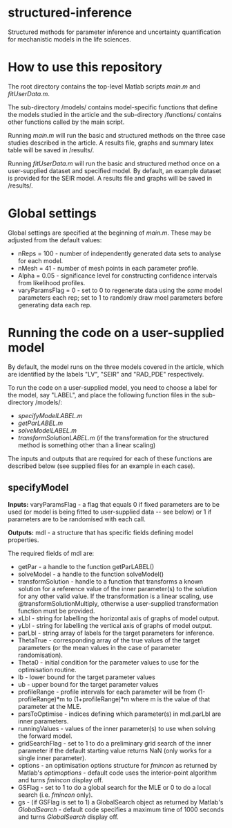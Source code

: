 # structured-inference

 Structured methods for parameter inference and uncertainty quantification for mechanistic models in the life sciences.


 # How to use this repository

The root directory contains the top-level Matlab scripts *main.m* and *fitUserData.m*.

The sub-directory /models/ contains model-specific functions that define the models studied in the article and the sub-directory /functions/ contains other functions called by the main script. 

Running *main.m* will run the basic and structured methods on the three case studies described in the article. A results file, graphs and summary latex table will be saved in /results/.

Running *fitUserData.m* will run the basic and structured method once on a user-supplied dataset and specified model. By default, an example dataset is provided for the SEIR model. A results file and graphs will be saved in /results/.




# Global settings

Global settings are specified at the beginning of *main.m*. These may be adjusted from the default values:
- nReps = 100 - number of independently generated data sets to analyse for each model.
 - nMesh = 41 - number of mesh points in each parameter profile.
 - Alpha = 0.05 - significance level for constructing confidence intervals from likelihood profiles.
 - varyParamsFlag = 0 - set to 0 to regenerate data using the *same* model parameters each rep; set to 1 to randomly draw moel parameters before generating data each rep.
 
# Running the code on a user-supplied model

By default, the model runs on the three models covered in the article, which are identified by the labels "LV", "SEIR" and "RAD_PDE" respectively.

To run the code on a user-supplied model, you need to choose a label for the model, say "LABEL", and place the following function files in the sub-directory /models/:
- *specifyModelLABEL.m*
- *getParLABEL.m*
- *solveModelLABEL.m*
- *transformSolutionLABEL.m* (if the transformation for the structured method is something other than a linear scaling)

The inputs and outputs that are required for each of these functions are described below (see supplied files for an example in each case).

## specifyModel

**Inputs:** varyParamsFlag - a flag that equals 0 if fixed parameters are to be used (or model is being fitted to user-supplied data -- see below) or 1 if parameters are to be randomised with each call.

**Outputs:** mdl - a structure that has specific fields defining model properties.

The required fields of mdl are:
- getPar - a handle to the function getParLABEL()
- solveModel - a handle to the function solveModel()
- transformSolution - handle to a function that transforms a known solution for a reference value of the inner parameter(s) to the solution for any other valid value. If the transformation is a linear scaling, use @transformSolutionMultiply, otherwise a user-supplied transformation function must be provided.
- xLbl - string for labelling the horizontal axis of graphs of model output.
- yLbl - string for labelling the vertical axis of graphs of model output.
- parLbl - string array of labels for the target parameters for inference.
- ThetaTrue - corresponding array of the true values of the target parameters (or the mean values in the case of parameter randomisation).
- Theta0 - initial condition for the parameter values to use for the optimisation routine.
- lb - lower bound for the target parameter values
- ub - upper bound for the target parameter values
- profileRange - profile intervals for each parameter will be from (1-profileRange)*m to (1+profileRange)*m where m is the value of that parameter at the MLE.
- parsToOptimise - indices defining which parameter(s) in mdl.parLbl are inner parameters.
- runningValues - values of the inner parameter(s) to use when solving the forward model.
- gridSearchFlag - set to 1 to do a preliminary grid search of the inner parameter if the default starting value returns NaN (only works for a single inner parameter).
- options - an optimisation options structure for *fmincon* as returned by Matlab's *optimoptions* - default code uses the interior-point algorithm and turns *fmincon* display off.
- GSFlag - set to 1 to do a global search for the MLE or 0 to do a local search (i.e. *fmincon* only).
- gs - (if GSFlag is set to 1) a GlobalSearch object as returned by Matlab's *GlobalSearch* - default code specifies a maximum time of 1000 seconds and turns *GlobalSearch* display off.







 
